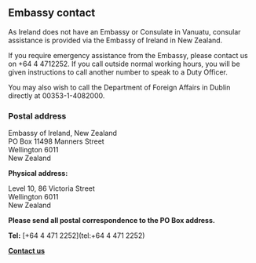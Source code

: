 ## Embassy contact

As Ireland does not have an Embassy or Consulate in Vanuatu, consular assistance is provided via the Embassy of Ireland in New Zealand.

If you require emergency assistance from the Embassy, please contact us on +64 4 4712252. If you call outside normal working hours, you will be given instructions to call another number to speak to a Duty Officer.

You may also wish to call the Department of Foreign Affairs in Dublin directly at 00353-1-4082000.

### Postal address

Embassy of Ireland, New Zealand   
PO Box 11498 Manners Street   
Wellington 6011   
New Zealand

**Physical address:**

Level 10, 86 Victoria Street  
Wellington 6011  
New Zealand

**Please send all postal correspondence to the PO Box address.**

**Tel:** [+64 4 471 2252](tel:+64 4 471 2252)

[**Contact us**](/en/new-zealand/wellington/contact/)